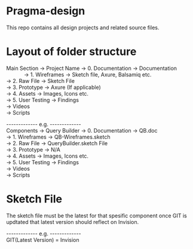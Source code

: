 # Pragma-design
This repo contains all design projects and related source files.

# Layout of folder structure

Main Section -> Project Name -> 0. Documentation -> Documentation<br>
&nbsp;&nbsp;&nbsp;&nbsp;&nbsp;&nbsp;&nbsp;&nbsp;&nbsp;&nbsp;&nbsp;&nbsp;-> 1. Wireframes -> Sketch file, Axure, Balsamiq etc.<br>
                             -> 2. Raw File -> Sketch File<br>
                             -> 3. Prototype -> Axure (If applicable)<br>
                             -> 4. Assets -> Images, Icons etc.<br>
                             -> 5. User Testing -> Findings<br>
                                                -> Videos<br>
                                                -> Scripts

------------- e.g. -------------<br>
Components -> Query Builder  -> 0. Documentation -> QB.doc<br>
                             -> 1. Wireframes -> QB-Wireframes.sketch<br>
                             -> 2. Raw File -> QueryBuilder.sketch File<br>
                             -> 3. Prototype -> N/A<br>
                             -> 4. Assets -> Images, Icons etc.<br>
                             -> 5. User Testing -> Findings<br>
                                                -> Videos<br>
                                                -> Scripts


# Sketch File

The sketch file must be the latest for that spesific component once GIT is
updtated that latest version should reflect on Invision.

------------- e.g. -------------<br>
GIT(Latest Version) = Invision
